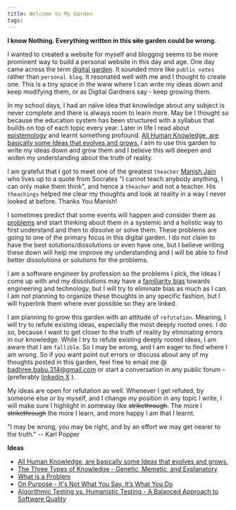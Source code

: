 ```yaml
---
title: Welcome to My Garden
tags:
---
```

**I know Nothing. Everything written in this ~~site~~ garden could be wrong.** 

I wanted to created a website for myself and blogging seems to be more prominent way to build a personal website in this day and age. One day came across the term [digital garden](https://www.technologyreview.com/2020/09/03/1007716/digital-gardens-let-you-cultivate-your-own-little-bit-of-the-internet/). It sounded more like `public notes`  rather than `personal blog`. It resonated well with me and I thought to create one. This is a tiny space in the www where I can write my ideas down and keep modifying them, or as Digital Gardners say - keep growing them. 

In my school days, I had an naïve idea that knowledge about any subject is never complete and there is always room to learn more. May be I thought so because the education system has been structured with a syllabus that builds on top of each topic every year. Later in life I read about [epistemology](https://en.wikipedia.org/wiki/Epistemology) and learnt something profound. [All Human Knowledge,  are basically some Ideas that evolves and grows.](human_knowledge.md) I aim to use this garden to write my ideas down and grow them and I believe this will deepen and widen my understanding about the truth of reality. 

I am grateful that I got to meet one of the greatest `theacher` [Manish Jain](https://www.linkedin.com/in/manishjain99/) who lives up to a quote from Socrates "I cannot teach anybody anything, I can only make them think", and hence a `theacher` and not a teacher. His `theachings` helped me clear my thoughts and look at reality in a way I never looked at before. Thanks You Manish!

I sometimes predict that some events will happen and consider them as [problems](problem.md) and start thinking about them in a systemic and a holistic way to first understand and then to dissolve or solve them. These problems are going to one of the primary focus in this digital garden. I do not claim to have the best solutions/dissolutions or even have one, but I believe writing these down will help me improve my understanding and I will be able to find better dissolutions or solutions for the problems.

I am a software engineer by profession so the problems I pick, the ideas I come up with and my dissolutions may have a [familiarity bias](https://www.thebehavioralscientist.com/glossary/familiarity-bias)  towards engineering and technology, but I will try to eliminate bias as much as I can. I am not planning to organize these thoughts in any specific fashion, but I will hyperlink them where ever possible so they are linked. 

I am planning to grow this garden with an attitude of `refutation`. Meaning, I will try to refute existing ideas, especially the most deeply rooted ones. I do so, because I want to get closer to the truth of reality by eliminating errors in our knowledge. While I try to refute existing deeply rooted ideas, I am aware that I am `fallible`. So I may be wrong, and I am eager to find where I am wrong. So if you want point out errors or discuss about any of my thoughts posted in this garden, feel free to email me @ [badhree.babu.314@gmail.com](mailto:badhree.babu.314@gmail.com) or start a conversation in any public forum - (preferably [linkedin](https://www.linkedin.com/in/jbadhree/),[X](https://x.com/jbadhree) ). 

My ideas are open for refutation as well. Whenever I get refuted, by someone else or by myself, and I change my position in any topic I write, I will make sure I highlight in someway like ~~strikethrough~~. The more I ~~strikethrough~~  the more I learn, and more happy I am that I learnt. 

"I may be wrong, you may be right, and by an effort we may get nearer to the truth."
-- Karl Popper

**Ideas**

- [All Human Knowledge,  are basically some Ideas that evolves and grows.](human_knowledge.md)
- [The Three Types of Knowledge - Genetic, Memetic, and Explanatory](types_of_knowledge.md)
- [What is a Problem](problem.md)
- [On Purpose - It's Not What You Say. It’s What You Do](purpose.md)
- [Algorithmic Testing vs. Humanistic Testing - A Balanced Approach to Software Quality](algorithmic_testing_vs_humanistic_testing.md)





